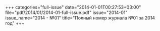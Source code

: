 +++
categories="full-issue"
date="2014-01-01T00:27:53+03:00"
file="pdf/2014/01/2014-01-full-issue.pdf"
issue="2014-01"
issue_name="2014 - №01"
title="Полный номер журнала №01 за 2014 год"
+++